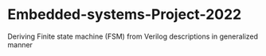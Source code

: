 # Embedded-systems-Project-2022
Deriving Finite state machine (FSM) from Verilog descriptions in generalized manner
